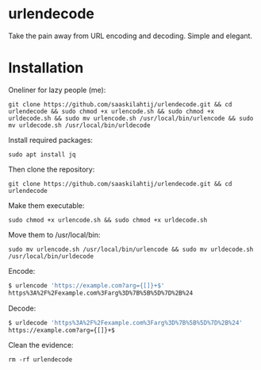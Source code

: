 # urlendecode
Take the pain away from URL encoding and decoding. Simple and elegant.

# Installation

Oneliner for lazy people (me):
```
git clone https://github.com/saaskilahtij/urlendecode.git && cd urlendecode && sudo chmod +x urlencode.sh && sudo chmod +x urldecode.sh && sudo mv urlencode.sh /usr/local/bin/urlencode && sudo mv urldecode.sh /usr/local/bin/urldecode
```

Install required packages:
```
sudo apt install jq
```

Then clone the repository:
```
git clone https://github.com/saaskilahtij/urlendecode.git && cd urlendecode
```
Make them executable:
```
sudo chmod +x urlencode.sh && sudo chmod +x urldecode.sh
```
Move them to /usr/local/bin:
```
sudo mv urlencode.sh /usr/local/bin/urlencode && sudo mv urldecode.sh /usr/local/bin/urldecode
```
Encode:
```bash
$ urlencode 'https://example.com?arg={[]}+$'
https%3A%2F%2Fexample.com%3Farg%3D%7B%5B%5D%7D%2B%24
```
Decode:
```bash
$ urldecode 'https%3A%2F%2Fexample.com%3Farg%3D%7B%5B%5D%7D%2B%24'
https://example.com?arg={[]}+$
```
Clean the evidence:
```
rm -rf urlendecode
```
